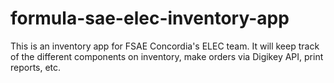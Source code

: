# formula-sae-elec-inventory-app
This is an inventory app for FSAE Concordia's ELEC team. It will keep track of the different components on inventory, make orders via Digikey API, print reports, etc.
